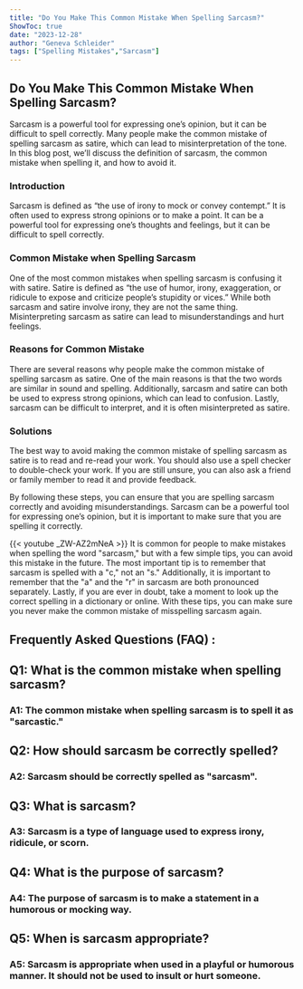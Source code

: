 ```yaml
---
title: "Do You Make This Common Mistake When Spelling Sarcasm?"
ShowToc: true 
date: "2023-12-28"
author: "Geneva Schleider" 
tags: ["Spelling Mistakes","Sarcasm"]
---
```

## Do You Make This Common Mistake When Spelling Sarcasm?

Sarcasm is a powerful tool for expressing one’s opinion, but it can be difficult to spell correctly. Many people make the common mistake of spelling sarcasm as satire, which can lead to misinterpretation of the tone. In this blog post, we’ll discuss the definition of sarcasm, the common mistake when spelling it, and how to avoid it.

### Introduction

Sarcasm is defined as “the use of irony to mock or convey contempt.” It is often used to express strong opinions or to make a point. It can be a powerful tool for expressing one’s thoughts and feelings, but it can be difficult to spell correctly.

### Common Mistake when Spelling Sarcasm

One of the most common mistakes when spelling sarcasm is confusing it with satire. Satire is defined as “the use of humor, irony, exaggeration, or ridicule to expose and criticize people’s stupidity or vices.” While both sarcasm and satire involve irony, they are not the same thing. Misinterpreting sarcasm as satire can lead to misunderstandings and hurt feelings.

### Reasons for Common Mistake

There are several reasons why people make the common mistake of spelling sarcasm as satire. One of the main reasons is that the two words are similar in sound and spelling. Additionally, sarcasm and satire can both be used to express strong opinions, which can lead to confusion. Lastly, sarcasm can be difficult to interpret, and it is often misinterpreted as satire.

### Solutions

The best way to avoid making the common mistake of spelling sarcasm as satire is to read and re-read your work. You should also use a spell checker to double-check your work. If you are still unsure, you can also ask a friend or family member to read it and provide feedback.

By following these steps, you can ensure that you are spelling sarcasm correctly and avoiding misunderstandings. Sarcasm can be a powerful tool for expressing one’s opinion, but it is important to make sure that you are spelling it correctly.

{{< youtube _ZW-AZ2mNeA >}} 
It is common for people to make mistakes when spelling the word "sarcasm," but with a few simple tips, you can avoid this mistake in the future. The most important tip is to remember that sarcasm is spelled with a "c," not an "s." Additionally, it is important to remember that the "a" and the "r" in sarcasm are both pronounced separately. Lastly, if you are ever in doubt, take a moment to look up the correct spelling in a dictionary or online. With these tips, you can make sure you never make the common mistake of misspelling sarcasm again.

## Frequently Asked Questions (FAQ) :
<h2>Q1: What is the common mistake when spelling sarcasm?</h2>

<h3>A1: The common mistake when spelling sarcasm is to spell it as "sarcastic."</h3>

<h2>Q2: How should sarcasm be correctly spelled?</h2>

<h3>A2: Sarcasm should be correctly spelled as "sarcasm".</h3>

<h2>Q3: What is sarcasm?</h2>

<h3>A3: Sarcasm is a type of language used to express irony, ridicule, or scorn.</h3>

<h2>Q4: What is the purpose of sarcasm?</h2>

<h3>A4: The purpose of sarcasm is to make a statement in a humorous or mocking way.</h3>

<h2>Q5: When is sarcasm appropriate?</h2>

<h3>A5: Sarcasm is appropriate when used in a playful or humorous manner. It should not be used to insult or hurt someone.</h3>






